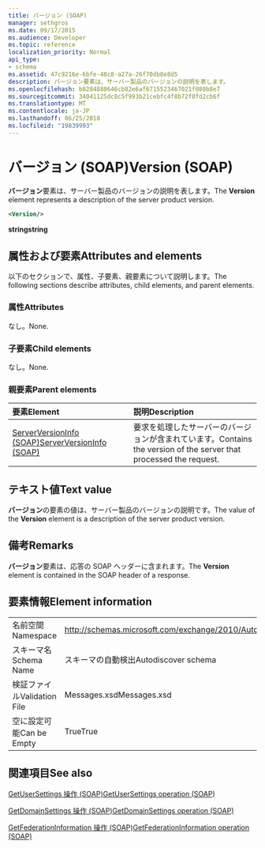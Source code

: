 ```yaml
---
title: バージョン (SOAP)
manager: sethgros
ms.date: 09/17/2015
ms.audience: Developer
ms.topic: reference
localization_priority: Normal
api_type:
- schema
ms.assetid: 47c9216e-6bfe-48c8-a27a-26f70db8e8d5
description: バージョン要素は、サーバー製品のバージョンの説明を表します。
ms.openlocfilehash: b8284880646cb82e6af6715523467021f080b8e7
ms.sourcegitcommit: 34041125dc8c5f993b21cebfc4f8b72f0fd2cb6f
ms.translationtype: MT
ms.contentlocale: ja-JP
ms.lasthandoff: 06/25/2018
ms.locfileid: "19839993"
---
```

# <a name="version-soap"></a><span data-ttu-id="8d4a9-103">バージョン (SOAP)</span><span class="sxs-lookup"><span data-stu-id="8d4a9-103">Version (SOAP)</span></span>

<span data-ttu-id="8d4a9-104">**バージョン**要素は、サーバー製品のバージョンの説明を表します。</span><span class="sxs-lookup"><span data-stu-id="8d4a9-104">The **Version** element represents a description of the server product version.</span></span> 
  
```XML
<Version/>
```

 <span data-ttu-id="8d4a9-105">**string**</span><span class="sxs-lookup"><span data-stu-id="8d4a9-105">**string**</span></span>
## <a name="attributes-and-elements"></a><span data-ttu-id="8d4a9-106">属性および要素</span><span class="sxs-lookup"><span data-stu-id="8d4a9-106">Attributes and elements</span></span>

<span data-ttu-id="8d4a9-107">以下のセクションで、属性、子要素、親要素について説明します。</span><span class="sxs-lookup"><span data-stu-id="8d4a9-107">The following sections describe attributes, child elements, and parent elements.</span></span>
  
### <a name="attributes"></a><span data-ttu-id="8d4a9-108">属性</span><span class="sxs-lookup"><span data-stu-id="8d4a9-108">Attributes</span></span>

<span data-ttu-id="8d4a9-109">なし。</span><span class="sxs-lookup"><span data-stu-id="8d4a9-109">None.</span></span>
  
### <a name="child-elements"></a><span data-ttu-id="8d4a9-110">子要素</span><span class="sxs-lookup"><span data-stu-id="8d4a9-110">Child elements</span></span>

<span data-ttu-id="8d4a9-111">なし。</span><span class="sxs-lookup"><span data-stu-id="8d4a9-111">None.</span></span>
  
### <a name="parent-elements"></a><span data-ttu-id="8d4a9-112">親要素</span><span class="sxs-lookup"><span data-stu-id="8d4a9-112">Parent elements</span></span>

|<span data-ttu-id="8d4a9-113">**要素**</span><span class="sxs-lookup"><span data-stu-id="8d4a9-113">**Element**</span></span>|<span data-ttu-id="8d4a9-114">**説明**</span><span class="sxs-lookup"><span data-stu-id="8d4a9-114">**Description**</span></span>|
|:-----|:-----|
|[<span data-ttu-id="8d4a9-115">ServerVersionInfo (SOAP)</span><span class="sxs-lookup"><span data-stu-id="8d4a9-115">ServerVersionInfo (SOAP)</span></span>](serverversioninfo-soap.md) <br/> |<span data-ttu-id="8d4a9-116">要求を処理したサーバーのバージョンが含まれています。</span><span class="sxs-lookup"><span data-stu-id="8d4a9-116">Contains the version of the server that processed the request.</span></span>  <br/> |
   
## <a name="text-value"></a><span data-ttu-id="8d4a9-117">テキスト値</span><span class="sxs-lookup"><span data-stu-id="8d4a9-117">Text value</span></span>

<span data-ttu-id="8d4a9-118">**バージョン**の要素の値は、サーバー製品のバージョンの説明です。</span><span class="sxs-lookup"><span data-stu-id="8d4a9-118">The value of the **Version** element is a description of the server product version.</span></span> 
  
## <a name="remarks"></a><span data-ttu-id="8d4a9-119">備考</span><span class="sxs-lookup"><span data-stu-id="8d4a9-119">Remarks</span></span>

<span data-ttu-id="8d4a9-120">**バージョン**要素は、応答の SOAP ヘッダーに含まれます。</span><span class="sxs-lookup"><span data-stu-id="8d4a9-120">The **Version** element is contained in the SOAP header of a response.</span></span> 
  
## <a name="element-information"></a><span data-ttu-id="8d4a9-121">要素情報</span><span class="sxs-lookup"><span data-stu-id="8d4a9-121">Element information</span></span>

|||
|:-----|:-----|
|<span data-ttu-id="8d4a9-122">名前空間</span><span class="sxs-lookup"><span data-stu-id="8d4a9-122">Namespace</span></span>  <br/> |http://schemas.microsoft.com/exchange/2010/Autodiscover  <br/> |
|<span data-ttu-id="8d4a9-123">スキーマ名</span><span class="sxs-lookup"><span data-stu-id="8d4a9-123">Schema Name</span></span>  <br/> |<span data-ttu-id="8d4a9-124">スキーマの自動検出</span><span class="sxs-lookup"><span data-stu-id="8d4a9-124">Autodiscover schema</span></span>  <br/> |
|<span data-ttu-id="8d4a9-125">検証ファイル</span><span class="sxs-lookup"><span data-stu-id="8d4a9-125">Validation File</span></span>  <br/> |<span data-ttu-id="8d4a9-126">Messages.xsd</span><span class="sxs-lookup"><span data-stu-id="8d4a9-126">Messages.xsd</span></span>  <br/> |
|<span data-ttu-id="8d4a9-127">空に設定可能</span><span class="sxs-lookup"><span data-stu-id="8d4a9-127">Can be Empty</span></span>  <br/> |<span data-ttu-id="8d4a9-128">True</span><span class="sxs-lookup"><span data-stu-id="8d4a9-128">True</span></span>  <br/> |
   
## <a name="see-also"></a><span data-ttu-id="8d4a9-129">関連項目</span><span class="sxs-lookup"><span data-stu-id="8d4a9-129">See also</span></span>



[<span data-ttu-id="8d4a9-130">GetUserSettings 操作 (SOAP)</span><span class="sxs-lookup"><span data-stu-id="8d4a9-130">GetUserSettings operation (SOAP)</span></span>](getusersettings-operation-soap.md)
  
[<span data-ttu-id="8d4a9-131">GetDomainSettings 操作 (SOAP)</span><span class="sxs-lookup"><span data-stu-id="8d4a9-131">GetDomainSettings operation (SOAP)</span></span>](getdomainsettings-operation-soap.md)
  
[<span data-ttu-id="8d4a9-132">GetFederationInformation 操作 (SOAP)</span><span class="sxs-lookup"><span data-stu-id="8d4a9-132">GetFederationInformation operation (SOAP)</span></span>](getfederationinformation-operation-soap.md)

